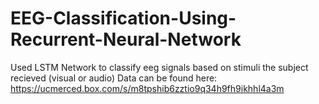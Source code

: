 # EEG-Classification-Using-Recurrent-Neural-Network
Used LSTM Network to classify eeg signals based on stimuli the subject recieved (visual or audio)
Data can be found here: https://ucmerced.box.com/s/m8tpshib6zztio9q34h9fh9ikhhl4a3m
